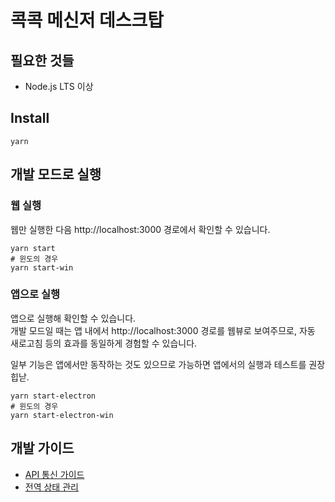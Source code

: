 # 콕콕 메신저 데스크탑

## 필요한 것들

* Node.js LTS 이상

## Install

```shell
yarn
```

## 개발 모드로 실행

### 웹 실행

웹만 실행한 다음 http://localhost:3000 경로에서 확인할 수 있습니다.

```shell
yarn start
# 윈도의 경우
yarn start-win
```

### 앱으로 실행

앱으로 실행해 확인할 수 있습니다.  
개발 모드일 때는 앱 내에서 http://localhost:3000 경로를 웹뷰로 보여주므로, 자동 새로고침 등의 효과를 동일하게 경험할 수 있습니다.

일부 기능은 앱에서만 동작하는 것도 있으므로 가능하면 앱에서의 실행과 테스트를 권장힙낟.

```shell
yarn start-electron
# 윈도의 경우
yarn start-electron-win
```

## 개발 가이드

* [API 통신 가이드](./guides/api-guide.md)
* [전역 상태 관리](./guides/global-statement.md)
